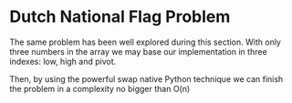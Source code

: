 # Dutch National Flag Problem

The same problem has been well explored during this section. With only three numbers in the array we may base our implementation in three indexes: low, high and pivot.

Then, by using the powerful swap native Python technique we can finish the problem in a complexity no bigger than O(n)
